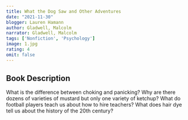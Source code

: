 ```yaml
---
title: What the Dog Saw and Other Adventures
date: "2021-11-30"
blogger: Lauren Hamann
author: Gladwell, Malcolm
narrator: Gladwell, Malcolm
tags: ['Nonfiction', 'Psychology']
image: 1.jpg
rating: 4
omit: false
---
```



## Book Description

What is the difference between choking and panicking? Why are there dozens of varieties of mustard but only one variety of ketchup? What do football players teach us about how to hire teachers? What does hair dye tell us about the history of the 20th century?